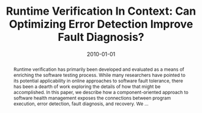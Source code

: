 ---
title: "Runtime Verification In Context: Can Optimizing Error Detection Improve Fault Diagnosis?"
abstract: "Runtime verification has primarily been developed and evaluated as a means of enriching the software testing process. While many researchers have pointed to its potential applicability in online approaches to software fault tolerance, there has been a dearth of work exploring the details of how that might be accomplished. In this paper, we describe how a component-oriented approach to software health management exposes the connections between program execution, error detection, fault diagnosis, and recovery. We …"
date: 2010-01-01
venue: "Runtime Verification - First International Conference, RV 2010, St. Julians, Malta, November 1-4, 2010. Proceedings"
paperurl: https://link.springer.com/chapter/10.1007/978-3-642-16612-9_4
authors: "Matthew B. Dwyer, Rahul Purandare and Suzette Person"
awards: ""
---